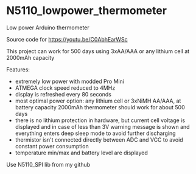 # N5110_lowpower_thermometer
Low power Arduino thermometer

Source code for https://youtu.be/C0AbhEarWSc

This project can work for 500 days using 3xAA/AAA or any lithium cell at 2000mAh capacity

Features:
- extremely low power with modded Pro Mini
- ATMEGA clock speed reduced to 4MHz
- display is refreshed every 80 seconds
- most optimal power option: any lithium cell or 3xNiMH AA/AAA, at battery capacity 2000mAh thermometer should work for about 500 days
- there is no lithium protection in hardware, but current cell voltage is displayed and in case of less than 3V warning message is shown and everything enters deep sleep mode to avoid further discharging
- thermistor isn't connected directly between ADC and VCC to avoid constant power consumption
- temperature min/max and battery level are displayed

Use N5110_SPI lib from my github
